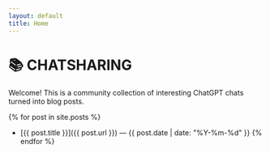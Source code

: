 ```yaml
---
layout: default
title: Home
---
```


# 📚 CHATSHARING

Welcome! This is a community collection of interesting ChatGPT chats turned into blog posts.

{% for post in site.posts %}
- [{{ post.title }}]({{ post.url }}) — {{ post.date | date: "%Y-%m-%d" }}
{% endfor %}
